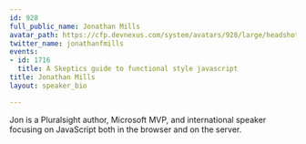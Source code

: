```yaml
---
id: 928
full_public_name: Jonathan Mills
avatar_path: https://cfp.devnexus.com/system/avatars/928/large/headshot.jpg?1507834298
twitter_name: jonathanfmills
events:
- id: 1716
  title: A Skeptics guide to functional style javascript
title: Jonathan Mills
layout: speaker_bio

---
```

Jon is a Pluralsight author, Microsoft MVP, and international speaker focusing on JavaScript both in the browser and on the server.  
